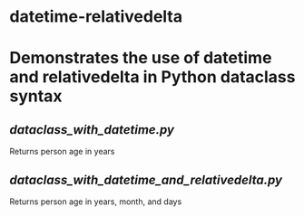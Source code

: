 # datetime-relativedelta

# Demonstrates the use of datetime and relativedelta in Python dataclass syntax 

## **_dataclass_with_datetime.py_**

Returns person age in years

## **_dataclass_with_datetime_and_relativedelta.py_**

Returns person age in years, month, and days 
